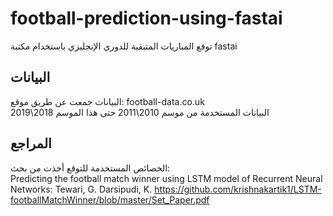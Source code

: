 # football-prediction-using-fastai
توقع المباريات المتبقية للدوري الإنجليزي باستخدام مكتبة fastai


## البيانات
البيانات جمعت عن طريق موقع: football-data.co.uk </br>
البيانات المستخدمة من موسم 2010\2011 حتى هذا الموسم 2018\2019

## المراجع
الخصائص المستخدمة للتوقع أخذت من بحث: </br>
Predicting the football match winner using LSTM
model of Recurrent Neural Networks: Tewari, G. Darsipudi, K. 
https://github.com/krishnakartik1/LSTM-footballMatchWinner/blob/master/Set_Paper.pdf

